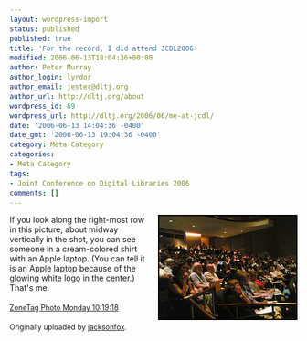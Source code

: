 ```yaml
---
layout: wordpress-import
status: published
published: true
title: 'For the record, I did attend JCDL2006'
modified: 2006-06-13T18:04:36+00:00
author: Peter Murray
author_login: lyrdor
author_email: jester@dltj.org
author_url: http://dltj.org/about
wordpress_id: 69
wordpress_url: http://dltj.org/2006/06/me-at-jcdl/
date: '2006-06-13 14:04:36 -0400'
date_gmt: '2006-06-13 19:04:36 -0400'
category: Meta Category
categories:
- Meta Category
tags:
- Joint Conference on Digital Libraries 2006
comments: []
---
```

<div style="float: right; margin-left: 10px; margin-bottom: 10px;">
 <a href="http://www.flickr.com/photos/jacksonfox/165798738/" title="photo sharing"><img src="/assets/images/2006/06/165798738_cc8679f947_m.jpg" alt="" style="border: solid 2px #000000;" /></a>
</div>
<p>If you look along the right-most row in this picture, about midway vertically in the shot, you can see someone in a cream-colored shirt with an Apple laptop.  (You can tell it is an Apple laptop because of the glowing white logo in the center.)  That's me.  <span style="font-size: 0.9em; margin-top: 0px;"><br style="padding-bottom: 1em;" /><br />
  <a href="http://www.flickr.com/photos/jacksonfox/165798738/" title="jcdl 2006 | Flickr - Photo Sharing!">ZoneTag Photo Monday 10:19:18</a><br />
  <br />
  Originally uploaded by <a href="http://www.flickr.com/people/jacksonfox/" title="Flickr: jacksonfox">jacksonfox</a>.<br />
 </span><br />
<br clear="all" /></p>
